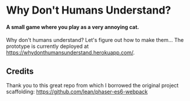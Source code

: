 # Why Don't Humans Understand?
#### A small game where you play as a very annoying cat.

Why don't humans understand? Let's figure out how to make them...
The prototype is currently deployed at <https://whydonthumansunderstand.herokuapp.com/>.

## Credits
Thank you to this great repo from which I borrowed the original project scaffolding:
https://github.com/lean/phaser-es6-webpack
